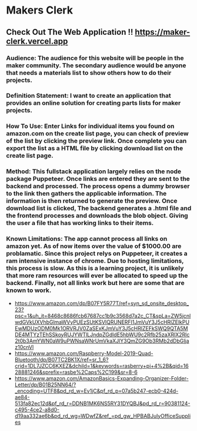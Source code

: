 
# **Makers Clerk**

## **Check Out The Web Application !!** https://maker-clerk.vercel.app

### **Audience:** The audience for this website will be people in the maker community. The secondary audience would be anyone that needs a materials list to show others how to do their projects.
### **Definition Statement**: I want to create an application that provides an online solution for creating parts lists for maker projects.
### **How To Use**: Enter Links for individual items you found on amazon.com on the create list page, you can check of preview of the list by clicking the preview link. Once complete you can export the list as a HTML file by clicking download list on the create list page.
### **Method**: This fullstack application largely relies on the node package Puppeteer. Once links are entered they are sent to the backend and processed. The process opens a dummy browser to the link then gathers the applicable information. The information is then returned to generate the preview. Once download list is clicked, The backend generates a .html file and the frontend processes and downloads the blob object. Giving the user a file that has working links to their items. 
### **Known Limitations**: The app cannot process all links on amazon yet. As of now items over the value of $1000.00 are problamatic. Since this project relys on Puppeteer, it creates a ram intensive instance of chrome. Due to hosting limitations, this process is slow. As this is a learning project, it is unlikely that more ram resources will ever be allocated to speed up the backend. Finally, not all links work but here are some that are known to work.  

  * https://www.amazon.com/dp/B07FY5R77T/ref=syn_sd_onsite_desktop_23?psc=1&uh_it=8468c8686fcb67687cc1b9c3568d7a2c_CT&spLa=ZW5jcnlwdGVkUXVhbGlmaWVyPUEzSUtKSVlQRUNERFI1JmVuY3J5cHRlZElkPUEwMDUzODM0Mk1ORVRJV0ZaSExKJmVuY3J5cHRlZEFkSWQ9QTA5MDE4MTYzTEhSSkoyRUJYWTlLJndpZGdldE5hbWU9c2Rfb25zaXRlX2Rlc2t0b3AmYWN0aW9uPWNsaWNrUmVkaXJlY3QmZG9Ob3RMb2dDbGljaz10cnVl
  * https://www.amazon.com/Raspberry-Model-2019-Quad-Bluetooth/dp/B07TC2BK1X/ref=sr_1_6?crid=1DL7JZCC6KXEZ&dchild=1&keywords=rasberry+pi+4%2B&qid=1628881246&sprefix=rasbe%2Caps%2C199&sr=8-6
  * https://www.amazon.com/AmazonBasics-Expanding-Organizer-Folder-Letter/dp/B01B25NN64/?_encoding=UTF8&pd_rd_w=Ev1jC&pf_rd_p=07a5b247-ecb0-424d-ae84-513fa82ec12d&pf_rd_r=DDNB1MK6NS5RY31DYQBJ&pd_rd_r=90381124-c495-4ce2-a8d0-d19aa332ae6b&pd_rd_wg=WDwfZ&ref_=pd_gw_HPBABJulyOfficeSupplies
  


